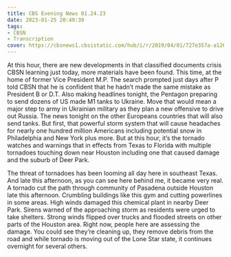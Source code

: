 ```yaml
---
title: CBS Evening News 01.24.23
date: 2023-01-25 20:49:39
tags:
- CBSN
- Transcription
cover: https://cbsnews1.cbsistatic.com/hub/i/r/2019/04/01/727e357a-a126-4138-a2c5-4d3222669d57/thumbnail/640x360/3ff2761028dc5c65cc4f07acd54bcd5c/cbsn2-logo-1920x1080.jpg
---
```

At this hour, there are new developments in that classified documents crisis CBSN learning just today, more materials have been found. This time, at the home of former Vice President M.P. The search prompted just days after P told CBSN that he is confident that he hadn’t made the same mistake as President B or D.T. Also making headlines tonight, the Pentagon preparing to send dozens of US made M1 tanks to Ukraine. Move that would mean a major step to army in Ukrainian military as they plan a new offensive to drive out Russia. The news tonight on the other Europeans countries that will also send tanks. But first, that powerful storm system that will cause headaches for nearly one hundred million Americans including potential snow in Philadelphia and New York plus more. But at this hour, it’s the tornado watches and warnings that in effects from Texas to Florida with multiple tornadoes touching down near Houston including one that caused damage and the suburb of Deer Park. 

The threat of tornadoes has been looming all day here in southeast Texas. And late this afternoon, as you can see here behind me, it became very real. A tornado cut the path through community of Pasadena outside Houston late this afternoon. Crumbling buildings like this gym and cutting powerlines in some areas. High winds damaged this chemical plant in nearby Deer Park. Sirens warned of the approaching storm as residents were urged to take shelters. Strong winds flipped over trucks and flooded streets on other parts of the Houston area. Right now, people here are assessing the damage. You could see they’re cleaning up, they remove debris from the road and while tornado is moving out of the Lone Star state, it continues overnight for several others.
